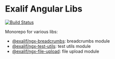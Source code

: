 # Exalif Angular Libs

[![Build Status](https://travis-ci.org/exalif/angular-libs.svg?branch=master)](https://travis-ci.org/exalif/angular-libs)

Monorepo for various libs:

 - [@exalif/ngx-breadcrumbs](projects/ngx-breadcrumbs): breadcrumbs module
 - [@exalif/ngx-test-utils](projects/ngx-test-utils): test utils module
 - [@exalif/ngx-file-upload](projects/ngx-file-upload): file upload module
